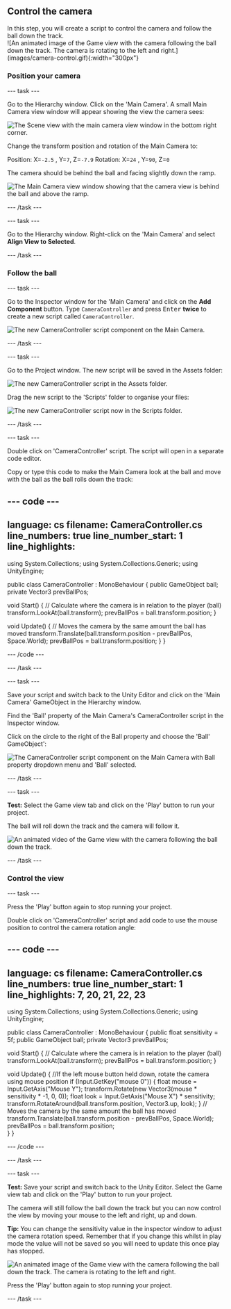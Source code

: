 ## Control the camera

<div style="display: flex; flex-wrap: wrap">
<div style="flex-basis: 200px; flex-grow: 1; margin-right: 15px;">
In this step, you will create a script to control the camera and follow the ball down the track.
</div>
<div>
![An animated image of the Game view with the camera following the ball down the track. The camera is rotating to the left and right.](images/camera-control.gif){:width="300px"}
</div>
</div>

### Position your camera

--- task ---

Go to the Hierarchy window. Click on the 'Main Camera'. A small Main Camera view window will appear showing the view the camera sees:

![The Scene view with the main camera view window in the bottom right corner.](images/camera-window.png)

Change the transform position and rotation of the Main Camera to:

Position: X=`-2.5` , Y=`7`, Z=`-7.9`
Rotation: X=`24` , Y=`90`, Z=`0`

The camera should be behind the ball and facing slightly down the ramp. 

![The Main Camera view window showing that the camera view is behind the ball and above the ramp.](images/camera-positioned.png)

--- /task ---

--- task ---

Go to the Hierarchy window. Right-click on the 'Main Camera' and select **Align View to Selected**. 

--- /task ---

### Follow the ball 

--- task ---

Go to the Inspector window for the 'Main Camera' and click on the **Add Component** button. Type `CameraController` and press <kbd>Enter</kbd> **twice** to create a new script called `CameraController`.

![The new CameraController script component on the Main Camera.](images/camera-component.png)

--- /task ---

--- task ---

Go to the Project window. The new script will be saved in the Assets folder:

![The new CameraController script in the Assets folder.](images/camera-assets.png)

Drag the new script to the 'Scripts' folder to organise your files:

![The new CameraController script now in the Scripts folder.](images/camera-script.png)

--- /task ---

--- task ---

Double click on 'CameraController' script. The script will open in a separate code editor. 

Copy or type this code to make the Main Camera look at the ball and move with the ball as the ball rolls down the track:

--- code ---
---
language: cs
filename: CameraController.cs
line_numbers: true
line_number_start: 1
line_highlights: 
---

using System.Collections;
using System.Collections.Generic;
using UnityEngine;

public class CameraController : MonoBehaviour
{
  public GameObject ball;
  private Vector3 prevBallPos;

  void Start()
  {
      // Calculate where the camera is in relation to the player (ball)
      transform.LookAt(ball.transform);
      prevBallPos = ball.transform.position;
  }

  void Update()
  {
       // Moves the camera by the same amount the ball has moved
       transform.Translate(ball.transform.position - prevBallPos, Space.World);
       prevBallPos = ball.transform.position;
  }
}

--- /code ---

--- /task ---

--- task ---

Save your script and switch back to the Unity Editor and click on the 'Main Camera' GameObject in the Hierarchy window.

Find the 'Ball' property of the Main Camera's CameraController script in the Inspector window.

Click on the circle to the right of the Ball property and choose the 'Ball' GameObject':

![The CameraController script component on the Main Camera with Ball property dropdown menu and 'Ball' selected.](images/ball-script.png)

--- /task ---

--- task ---

**Test:** Select the Game view tab and click on the 'Play' button to run your project.  

The ball will roll down the track and the camera will follow it. 

![An animated video of the Game view with the camera following the ball down the track.](images/camera-follow.gif)

--- /task ---

### Control the view

--- task ---

Press the 'Play' button again to stop running your project. 

Double click on 'CameraController' script and add code to use the mouse position to control the camera rotation angle:

--- code ---
---
language: cs
filename: CameraController.cs
line_numbers: true
line_number_start: 1
line_highlights: 7, 20, 21, 22, 23
---

using System.Collections;
using System.Collections.Generic;
using UnityEngine;

public class CameraController : MonoBehaviour
{
  public float sensitivity = 5f;
  public GameObject ball;
  private Vector3 prevBallPos;

  void Start()
  {
      // Calculate where the camera is in relation to the player (ball)
      transform.LookAt(ball.transform);
      prevBallPos = ball.transform.position;
  }

  void Update()
  {
      //If the left mouse button held down, rotate the camera using mouse position
      if (Input.GetKey("mouse 0"))
      {
          float mouse = Input.GetAxis("Mouse Y");
          transform.Rotate(new Vector3(mouse * sensitivity * -1, 0, 0));
          float look = Input.GetAxis("Mouse X") * sensitivity;
          transform.RotateAround(ball.transform.position, Vector3.up, look);
      }
      // Moves the camera by the same amount the ball has moved
      transform.Translate(ball.transform.position - prevBallPos, Space.World);
      prevBallPos = ball.transform.position;  
  }
}

--- /code ---

--- /task ---

--- task ---

**Test:** Save your script and switch back to the Unity Editor. Select the Game view tab and click on the 'Play' button to run your project.  

The camera will still follow the ball down the track but you can now control the view by moving your mouse to the left and right, up and down. 

**Tip:** You can change the sensitivity value in the inspector window to adjust the camera rotation speed. Remember that if you change this whilst in play mode the value will not be saved so you will need to update this once play has stopped. 

![An animated image of the Game view with the camera following the ball down the track. The camera is rotating to the left and right.](images/camera-control.gif)

Press the 'Play' button again to stop running your project. 

--- /task ---